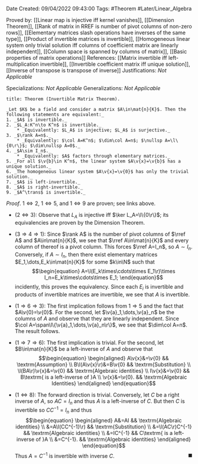<div class="topSpace"></div>

Date Created: 09/04/2022 09:43:00
Tags: #Theorem #Later/Linear_Algebra

Proved by: [[Linear map is injective iff kernel vanishes]], [[Dimension Theorem]], [[Rank of matrix in RREF is number of pivot columns of non-zero rows]], [[Elementary matrices slash operations have inverses of the same type]], [[Product of invertible matrices is invertible]], [[Homogeneous linear system only trivial solution iff columns of coefficient matrix are linearly independent]], [[Column space is spanned by columns of matrix]], [[Basic properties of matrix operations]]
References: [[Matrix invertible iff left-multiplication invertible]], [[Invertible coefficient matrix iff unique solution]], [[Inverse of transpose is transpose of inverse]]
Justifications: _Not Applicable_

Specializations: _Not Applicable_
Generalizations: _Not Applicable_

``` ad-Theorem
title: Theorem (Invertible Matrix Theorem).

_Let $K$ be a field and consider a matrix $A\in\mat{n}{K}$. Then the following statements are equivalent:_
1. _$A$ is invertible._
2. _$L_A:K^n\to K^n$ is invertible._
    * _Equivalently: $L_A$ is injective; $L_A$ is surjective._
3. _$\rank A=n$._
    * _Equivalently: $\col A=K^n$; $\dim\col A=n$; $\nullsp A=\l\{0\r\}$; $\dim\nullsp A=0$._
4. _$A\sim I_n$._
    * _Equivalently: $A$ factors through elementary matrices._
5. _For all $\v{b}\in K^n$, the linear system $A\v{x}=\v{b}$ has a unique solution._
6. _The homogeneous linear system $A\v{x}=\v{0}$ has only the trivial solution._
7. _$A$ is left-invertible._
8. _$A$ is right-invertible._
9. _$A^\trans$ is invertible._

```

_Proof_. $1\Leftrightarrow2$, $1\Leftrightarrow5$, and $1\Leftrightarrow9$ are proven; see links above.
* ($2\Leftrightarrow3$): Observe that $L_A$ is injective iff $\ker L_A=\l\{0\r\}$; its equivalencies are proven by the Dimension Theorem.

* ($3\Rightarrow 4\Rightarrow1$): Since $\rank A$ is the number of pivot columns of $\rref A$ and $A\in\mat{n}{K}$, we see that $\rref A\in\mat{n}{K}$ and every column of thereof is a pivot column. This forces $\rref A=I_n$, so $A\sim I_n$. Conversely, if $A\sim I_n$, then there exist elementary matrices $E_1,\dots,E_k\in\mat{n}{K}$ for some $k\in\N$ such that
$$\begin{equation}
    A=\l(E_k\times\cdots\times E_1\r)\times I_n=E_k\times\cdots\times E_1;
\end{equation}$$
incidently, this proves the equivalency. Since each $E_i$ is invertible and products of invertible matrices are invertible, we see that $A$ is invertible.
* ($1\Rightarrow6\Rightarrow3$): The first implication follows from $1\Rightarrow5$ and the fact that $A\v{0}=\v{0}$. For the second, let $\v{a}_1,\dots,\v{a}_n$ be the columns of $A$ and observe that they are linearly independent. Since $\col A=\span\l\{\v{a}_1,\dots,\v{a}_n\r\}$, we see that $\dim\col A=n$. The result follows.
* ($1\Rightarrow7\Rightarrow6$): The first implication is trivial. For the second, let $B\in\mat{n}{K}$ be a left-inverse of $A$ and observe that
$$\begin{equation}
    \begin{aligned}
        A\v{x}&=\v{0} && \textrm{Assumption} \\
        B\l(A\v{x}\r)&=B\v{0} && \textrm{Substitution} \\
        \l(BA\r)\v{x}&=\v{0} && \textrm{Algebraic identities} \\
        I\v{x}&=\v{0} && B\textrm{ is a left-inverse of }A \\
        \v{x}&=\v{0}. && \textrm{Algebraic Identities}
    \end{aligned}
\end{equation}$$
* ($1\Leftrightarrow8$): The forward direction is trivial. Conversely, let $C$ be a right inverse of $A$, so $AC=I_n$ and thus $A$ is a left-inverse of $C$. But then $C$ is invertible so $CC^{-1}=I_n$ and thus
$$\begin{equation}
    \begin{aligned}
        A&=AI && \textrm{Algebraic identities} \\
        &=A\l(CC^{-1}\r) && \textrm{Substitution} \\
        &=\l(AC\r)C^{-1} && \textrm{Algebraic identities} \\
        &=IC^{-1} && C\textrm{ is a left-inverse of }A \\
        &=C^{-1}. && \textrm{Algebraic identities}
    \end{aligned}
\end{equation}$$
Thus $A=C^{-1}$ is invertible with inverse $C$.<span style="float:right;">$\blacksquare$</span>
